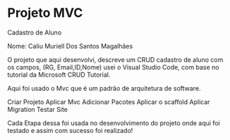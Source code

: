 # Projeto MVC 

Cadastro de Aluno

Nome: Caliu Muriell Dos Santos Magalhães

O projeto que aqui desenvolvi, descreve um CRUD cadastro de aluno com os campos, (RG, Email,ID,Nome) usei o Visual Studio Code, com base no tutorial da Microsoft CRUD Tutorial.

Aqui foi usado o Mvc que é um padrão de arquitetura de software.

Criar Projeto
Aplicar Mvc
Adicionar Pacotes
Aplicar o scaffold
Aplicar Migration
Testar Site

Cada Etapa dessa foi usada no desenvolvimento do projeto onde aqui foi testado e assim com sucesso foi realizado!
